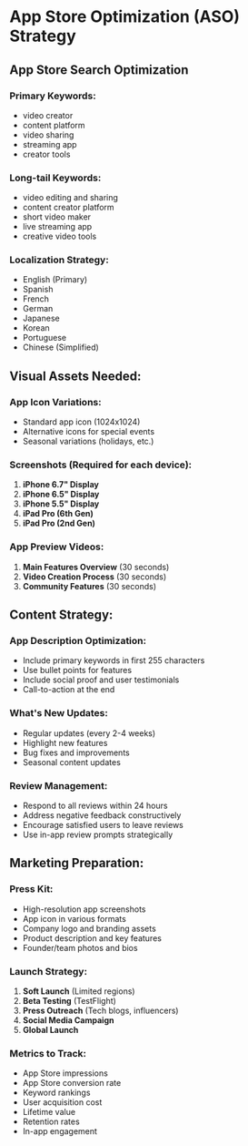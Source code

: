 # App Store Optimization (ASO) Strategy

## App Store Search Optimization

### Primary Keywords:
- video creator
- content platform  
- video sharing
- streaming app
- creator tools

### Long-tail Keywords:
- video editing and sharing
- content creator platform
- short video maker
- live streaming app
- creative video tools

### Localization Strategy:
- English (Primary)
- Spanish
- French  
- German
- Japanese
- Korean
- Portuguese
- Chinese (Simplified)

## Visual Assets Needed:

### App Icon Variations:
- Standard app icon (1024x1024)
- Alternative icons for special events
- Seasonal variations (holidays, etc.)

### Screenshots (Required for each device):
1. **iPhone 6.7" Display**
2. **iPhone 6.5" Display** 
3. **iPhone 5.5" Display**
4. **iPad Pro (6th Gen)**
5. **iPad Pro (2nd Gen)**

### App Preview Videos:
1. **Main Features Overview** (30 seconds)
2. **Video Creation Process** (30 seconds)
3. **Community Features** (30 seconds)

## Content Strategy:

### App Description Optimization:
- Include primary keywords in first 255 characters
- Use bullet points for features
- Include social proof and user testimonials
- Call-to-action at the end

### What's New Updates:
- Regular updates (every 2-4 weeks)
- Highlight new features
- Bug fixes and improvements
- Seasonal content updates

### Review Management:
- Respond to all reviews within 24 hours
- Address negative feedback constructively
- Encourage satisfied users to leave reviews
- Use in-app review prompts strategically

## Marketing Preparation:

### Press Kit:
- High-resolution app screenshots
- App icon in various formats
- Company logo and branding assets
- Product description and key features
- Founder/team photos and bios

### Launch Strategy:
1. **Soft Launch** (Limited regions)
2. **Beta Testing** (TestFlight)
3. **Press Outreach** (Tech blogs, influencers)
4. **Social Media Campaign**
5. **Global Launch**

### Metrics to Track:
- App Store impressions
- App Store conversion rate
- Keyword rankings
- User acquisition cost
- Lifetime value
- Retention rates
- In-app engagement